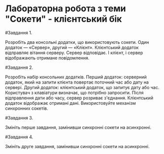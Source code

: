 # Лабораторна робота з теми "Сокети" - клієнтський бік

#Завдання 1.

Розробіть два консольні додатки, що використовують сокети. Один додаток — «Сервер», другий — «Клієнт». Клієнтський додаток відправляє вітання серверу. Сервер відповідає. І клієнт, і сервер відображають отримане повідомлення.

#Завдання 2.

Розробіть набір консольних додатків. Перший додаток: серверний додаток, який на запити клієнта повертає поточний час або дату на сервері. Другий додаток: клієнтський додаток, що запитує дату або час. Користувач з клавіатури визначає, що потрібно запросити. Після відправлення дати або часу, сервер розриває з'єднання. Клієнтський додаток відображає отримані дані. Використовуйте механізм синхронних сокетів.

#Завдання 3.

Змініть перше завдання, замінивши синхронні сокети на асинхронні.

#Завдання 4.

Змініть друге завдання, замінивши синхронні сокети на асинхронні.
